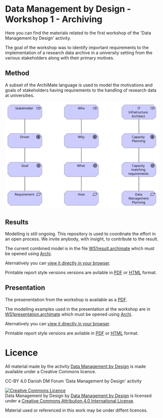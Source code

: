 # Data Management by Design - Workshop 1 - Archiving

Here you can find the materials related to the first workshop of the
'Data Management by Design' activity.

The goal of the workshop was to identify important requirements to the
implementation of a research data archive in a university setting from
the various stakeholders along with their primary motives.

## Method

A subset of the ArchiMate language is used to model the motivations
and goals of stakeholders having requirements to the handling of
research data at universities.

![Example of the simplified ArchiMate motivation modelling used in the workshop](SimpleMotivationExample.svg)

## Results

Modelling is still ongoing. This repository is used to coordinate the
effort in an open process. We invite anybody, with insight, to
contribute to the result.

The current combined model is in the file [WS1result.archimate](WS1result.archimate) which must be opened using [Archi](https://www.archimatetool.com/).

Aternatively you can [view it directly in your browser](https://cdn.rawgit.com/Data-Management-by-Design/DMbD/7998b0bf/ws1/html/WS1result/index.html).

Printable report style versions versions are avilable in
[PDF](exported/WS1presentation.pdf) or
[HTML](https://cdn.rawgit.com/Data-Management-by-Design/DMbD/7998b0bf/ws1/exported/WS1result.html) format.

## Presentation

The presenentation from the workshop is available as a [PDF](slides.pdf).

The modelling examples used in the presentation at the workshop are in
[WS1presentation.archimate](WS1presentation.archimate) which must be
opened using [Archi](https://www.archimatetool.com/).

Aternatively you can [view it directly in your browser](https://cdn.rawgit.com/Data-Management-by-Design/DMbD/7998b0bf/ws1/html/WS1presentation/index.html).

Printable report style versions are avilable in
[PDF](exported/WS1presentation.pdf) or
[HTML](https://cdn.rawgit.com/Data-Management-by-Design/DMbD/7998b0bf/ws1/exported/WS1presentation.html) format.

# Licence 

All material made by the activity [Data Management by Design](https://github.com/Data-Management-by-Design/DMbD) is made available under a Creative Commons licence.

CC-BY 4.0 Danish DM Forum 'Data Management by Design' activity

<a rel="license" href="http://creativecommons.org/licenses/by/4.0/"><img alt="Creative Commons Licence" style="border-width:0" src="https://i.creativecommons.org/l/by/4.0/88x31.png" /></a><br /><span xmlns:dct="http://purl.org/dc/terms/" property="dct:title">Data Management by Design</span> by <a xmlns:cc="http://creativecommons.org/ns#" href="https://github.com/Data-Management-by-Design/DMbD" property="cc:attributionName" rel="cc:attributionURL">Data Management by Design</a> is licensed under a <a rel="license" href="http://creativecommons.org/licenses/by/4.0/">Creative Commons Attribution 4.0 International License</a>.

Material used or referenced in this work may be under diffent licences.

